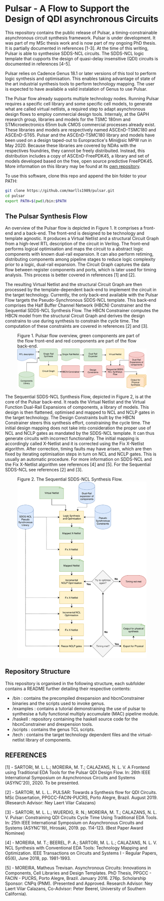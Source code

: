 # Pulsar - A Flow to Support the Design of QDI asynchronous Circuits

This repository contains the public release of Pulsar, a timing-constrainable asynchronous circuit synthesis framework.
Pulsar is under development. 
It was part of my MSc thesis work and is now part of my ongoing PhD thesis. 
It is partially documented in references [1-3].
At the time of this writing, Pulsar is able to synthesise SDDS-NCL circuits.
The SDDS-NCL logic template that cupports the design of quasi-delay insensitive (QDI) circuits is documented in references [4-5].

Pulsar relies on Cadence Genus 18.1 or later versions of this tool to perform logic synthesis and optimisation.
This enables taking advantage of state of the art industrial synthesis tools to perform technology mapping.
The user is expected to have available a valid instalation of Genus to use Pulsar.

The Pulsar flow already supports multiple technology nodes.
Running Pulsar requires a specific cell library and some specific cell models, to generate what are called virtual netlists, a required step to adapt asynchronous design flows to employ commercial design tools.
Internaly, at the GAPH research group, libraries and models for the TSMC 180nm and STMicroelectronics 65nm bulk CMOS commercial processes already exist.
These libraries and models are respectively named ASCEnD-TSMC180 and ASCEnD-ST65.
Pulsar and the ASCEnD-TSMC180 library and models have been used on a design taped-out to Europractice's Mini@sic MPW run in May 2020.
Because these libraries are covered by NDAs with the respectives foundries, they cannot be freely distribuited.
Instead, this distribution includes a copy of ASCEnD-FreePDK45, a library and set of models developed based on the free, open source predictive FreePDK45.
More information on this library may be found at its [own repository](https://github.com/marlls1989/ascend-freepdk45).

To use this software, clone this repo and append the bin folder to your PATH:
```bash
git clone https://github.com/marlls1989/pulsar.git
cd pulsar
export PATH=$(pwd)/bin:$PATH
```
## The Pulsar Synthesis Flow

An overview of the Pulsar flow is depicted in Figure 1.
It comprises a front-end and a back-end.
The front-end is designed to be technology and template agnostic.
It produces a Virtual Netlist and a structural Circuit Graph from a high-level RTL description of the circuit in Verilog.
The front-end performs logical optimisation and maps the circuit to a abstract logic components with known dual-rail expansion.
It can also perform retiming, distributing components among pipeline stages to reduce logic complexity prior to a logic, dual-rail expansion.
The Circuit Graph captures the data flow between register components and ports, which is later used for timing analysis.
This process is better covered in references [1] and [2].

The resulting Virtual Netlist and the structural Circuit Graph are then processed by the template-dependent back-end to implement the circuit in the target technology.
Currently, the only back-end available with the Pulsar Flow targets the Pseudo-Synchronous SDDS-NCL template.
This back-end comprises the Half Buffer Channel Network (HBCN) Constrainer and the Sequential SDDS-NCL Synthesis Flow.
The HBCN Constrainer computes the HBCN model from the structural Circuit Graph and derives the design constrains to use during synthesis to constrain the cycle time.
The computation of these constraints are covered in references [2] and [3].

<figure class="image">
  <figcaption>Figure 1. Pulsar flow overview, green components are part of the flow front-end and red components are part of the flow back-end.</figcaption>
  <img src="./docs/drflow.svg" alt="Pulsar flow overview."/>
</figure>

The Sequential SDDS-NCL Synthesis Flow, depicted in Figure 2, is at the core of the Pulsar back-end.
It reads the Virtual Netlist and the Virtual Function Dual-Rail Expansions of components, a library of models.
This design is then flattened, optimised and mapped to NCL and NCLP gates in the target technology.
The Design Constraints built by the HBCN Constrainer steers this synthesis effort, constraining the cycle time.
The initial design mapping does not take into consideration the proper use of NCL and NCLP gates as mandated by the SDDS-NCL template. 
It can thus generate circuits with incorrect functionality.
The initial mapping is accordingly called X-Netlist and it is corrected using the Fix X-Netlist algorithm.
After correction, timing faults may have arisen, which are then fixed by iterating optimisation steps in turn on NCL and NCLP gates.
This is usually an automatic procedure.
For more information on SDDS-NCL and the Fix X-Netlist algorithm see references [4] and [5]. For the Sequential SDDS-NCL see references [2] and [3].

<figure class="image">
  <figcaption>Figure 2. The Sequential SDDS-NCL Synthesis Flow.</figcaption>
  <img src="./docs/SSDDS-Flow.svg" alt="Sequential SDDS-NCL Synthesis."/>
</figure>

## Repository Structure

This repository is organised in the following structure, each subfolder contains a README further detailing their respective contents:
- /bin : contains the precompiled drexpansion and hbcnConstrainer binaries and the scripts used to invoke genus.
- /examples : contains a tutorial demonstraining the use of pulsar to synthesise a fully functional multiply accumulate (MAC) pipeline module.
- /haskell : repository containing the haskell source code for the hbcnConstrainer and drexpension tools.
- /scripts : contains the genus TCL scripts.
- /tech : contains the target technology dependent files and the virtual-netlist library of components.

## REFERENCES
[1] - SARTORI, M. L. L.; MOREIRA, M. T.; CALAZANS, N. L. V. A Frontend using Traditional EDA Tools for the Pulsar QDI Design Flow. In: 26th IEEE International Symposium on Asynchronous Circuits and Systems (ASYNC'20), 2020. To be presented.

[2] - SARTORI, M. L. L.. PULSAR: Towards a Synthesis flow for QDI Circuits. MSc Dissertation, PPGCC-FACIN-PUCRS, Porto Alegre, Brazil. August 2019. (Research Advisor: Ney Laert Vilar Calazans)

[3] - SARTORI, M. L. L.; WUERDIG, R. N.; MOREIRA, M. T.; CALAZANS, N. L. V. Pulsar: Constraining QDI Circuits Cycle Time Using Traditional EDA Tools. In: 25th IEEE International Symposium on Asynchronous Circuits and Systems (ASYNC'19), Hirosaki, 2019. pp. 114-123. (Best Paper Award Nominee)

[4] - MOREIRA, M. T.; BEEREL, P. A.; SARTORI, M. L. L.; CALAZANS, N. L. V. NCL Synthesis with Conventional EDA Tools: Technology Mapping and Optimization. IEEE Transactions on Circuits and Systems I - Regular Papers, 65(6), June 2018, pp. 1981-1993.

[5] - MOREIRA, Matheus Trevisan. Asynchronous Circuits: Innovations in Components, Cell Libraries and Design Templates. PhD Thesis, PPGCC - FACIN - PUCRS, Porto Alegre, Brazil. January 2016. 276p. Scholarship Sponsor: CNPq (PNM). (Presented and  Approved. Research Advisor: Ney Laert Vilar Calazans, Co-Advisor: Peter Beerel, University of Southern California).
